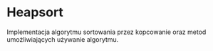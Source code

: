 # Heapsort
Implementacja algorytmu sortowania przez kopcowanie oraz metod umożliwiających używanie algorytmu.
